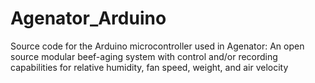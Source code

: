 # Agenator_Arduino
Source code for the Arduino microcontroller used in Agenator: An open source modular beef-aging system with control and/or recording capabilities for relative humidity, fan speed, weight, and air velocity
